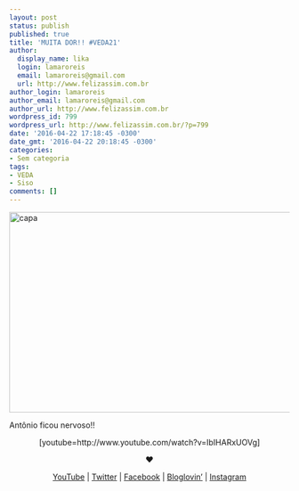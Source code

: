 ```yaml
---
layout: post
status: publish
published: true
title: 'MUITA DOR!! #VEDA21'
author:
  display_name: lika
  login: lamaroreis
  email: lamaroreis@gmail.com
  url: http://www.felizassim.com.br
author_login: lamaroreis
author_email: lamaroreis@gmail.com
author_url: http://www.felizassim.com.br
wordpress_id: 799
wordpress_url: http://www.felizassim.com.br/?p=799
date: '2016-04-22 17:18:45 -0300'
date_gmt: '2016-04-22 20:18:45 -0300'
categories:
- Sem categoria
tags:
- VEDA
- Siso
comments: []
---
```

<p><a href="http://www.felizassim.com.br/wp-content/uploads/2016/04/capa21.jpg"><img class="aligncenter size-large wp-image-800" src="http://www.felizassim.com.br/wp-content/uploads/2016/04/capa21-1024x576.jpg" alt="capa" width="640" height="360" /></a></p>
<p>Ant&ocirc;nio ficou nervoso!!</p>
<p style="text-align: center;">[youtube=http://www.youtube.com/watch?v=IbIHARxUOVg]</p></p>
<p style="text-align: center;"><b>&hearts;</b></p></p>
<p style="text-align: center;"><a href="https://www.youtube.com/channel/UCTk3xkOSzWzf8Ba-wJN8jDA">YouTube</a> |&nbsp;<a href="https://twitter.com/pocketlika">Twitter</a>&nbsp;|&nbsp;<a href="http://www.facebook.com/blogfelizassim">Facebook</a>&nbsp;|&nbsp;<a href="https://www.bloglovin.com/blogs/feliz-assim-14224049">Bloglovin&rsquo;</a>&nbsp;|&nbsp;<a href="http://instagram.com/pocketlika">Instagram</a></p></p>
